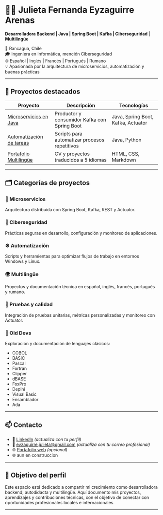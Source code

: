 # 👩‍💻 Julieta Fernanda Eyzaguirre Arenas

**Desarrolladora Backend | Java | Spring Boot | Kafka | Ciberseguridad | Multilingüe**

📍 Rancagua, Chile  
🎓 Ingeniera en Informática, mención Ciberseguridad  
🌐 Español | Inglés | Francés | Portugués | Rumano  
💡 Apasionada por la arquitectura de microservicios, automatización y buenas prácticas

---

## 🚀 Proyectos destacados

| Proyecto | Descripción | Tecnologías |
|---------|-------------|-------------|
| [Microservicios en Java](https://github.com/gipsy-yuilet-dev/microserviciosEnJava) | Productor y consumidor Kafka con Spring Boot | Java, Spring Boot, Kafka, Actuator |
| [Automatización de tareas](https://github.com/gipsy-yuilet-dev/Automatizaci-n-de-tareas) | Scripts para automatizar procesos repetitivos | Java, Python |
| [Portafolio Multilingüe](https://github.com/gipsy-yuilet-dev/Portafolio-Multiling-e/tree/main) | CV y proyectos traducidos a 5 idiomas | HTML, CSS, Markdown |

---

## 🗂️ Categorías de proyectos

### 🧠 Microservicios
Arquitectura distribuida con Spring Boot, Kafka, REST y Actuator.

### 🔐 Ciberseguridad
Prácticas seguras en desarrollo, configuración y monitoreo de aplicaciones.

### ⚙️ Automatización
Scripts y herramientas para optimizar flujos de trabajo en entornos Windows y Linux.

### 🌍 Multilingüe
Proyectos y documentación técnica en español, inglés, francés, portugués y rumano.

### 🧪 Pruebas y calidad
Integración de pruebas unitarias, métricas personalizadas y monitoreo con Actuator.

### 🧓 Old Devs
Exploración y documentación de lenguajes clásicos:
- COBOL
- BASIC
- Pascal
- Fortran
- Clipper
- dBASE
- FoxPro
- Deplhi
- Visual Basic
- Ensamblador
- Ada

---

## 📫 Contacto

- 💼 [LinkedIn](https://www.linkedin.com/in/julieta-eyzaguirre-arenas-171721167/) *(actualiza con tu perfil)*
- 📧 eyzaguirre.julieta@gmail.com *(actualiza con tu correo profesional)*
- 🌐 [Portafolio web](https://tuportafolio.com) *(opcional)*
- 🌐 aun en construccion

---

## 🎯 Objetivo del perfil

Este espacio está dedicado a compartir mi crecimiento como desarrolladora backend, autodidacta y multilingüe. Aquí documento mis proyectos, aprendizajes y contribuciones técnicas, con el objetivo de conectar con oportunidades profesionales locales e internacionales.

---
